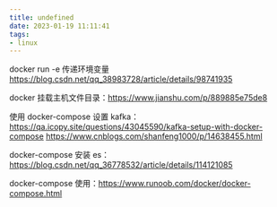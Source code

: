 ```yaml
---
title: undefined
date: 2023-01-19 11:11:41
tags:
- linux
---
```


docker run -e 传递环境变量
https://blog.csdn.net/qq_38983728/article/details/98741935

docker 挂载主机文件目录：https://www.jianshu.com/p/889885e75de8

使用 docker-compose 设置 kafka：
https://qa.icopy.site/questions/43045590/kafka-setup-with-docker-compose
https://www.cnblogs.com/shanfeng1000/p/14638455.html

docker-compose 安装 es：https://blog.csdn.net/qq_36778532/article/details/114121085

docker-compose 使用：https://www.runoob.com/docker/docker-compose.html

